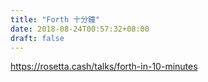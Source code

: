 ```yaml
---
title: "Forth 十分鐘"
date: 2018-08-24T00:57:32+08:00
draft: false
---
```


https://rosetta.cash/talks/forth-in-10-minutes

<!--more-->